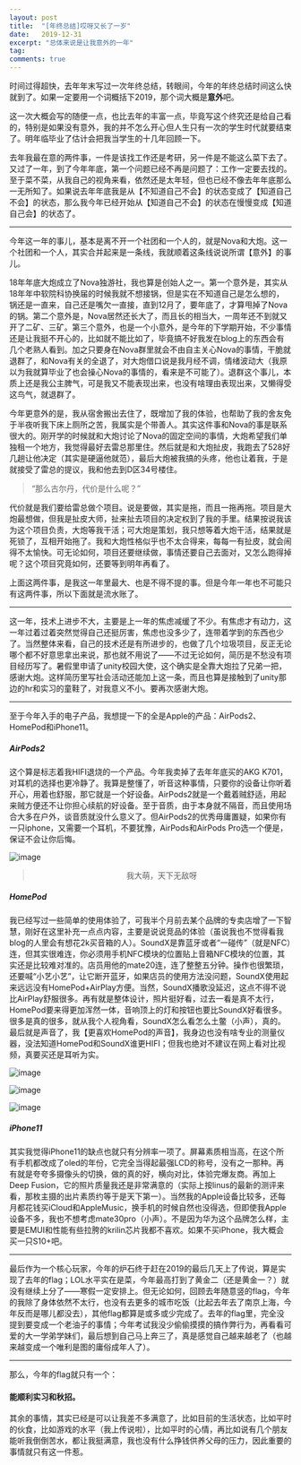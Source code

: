 ```yaml
---
layout: post
title:  "[年终总结]哎呀又长了一岁"
date:   2019-12-31
excerpt: "总体来说是让我意外的一年"
tag:
comments: true  
---
```


时间过得超快，去年年末写过一次年终总结，转眼间，今年的年终总结时间这么快就到了。如果一定要用一个词概括下2019，那个词大概是**意外**吧。

这一次大概会写的随便一点，也比去年的丰富一点，毕竟写这个终究还是给自己看的，特别是如果没有意外，我的并不怎么开心但人生只有一次的学生时代就要结束了。明年临毕业了估计会把我当学生的十几年回顾一下。

去年我最在意的两件事，一件是该找工作还是考研，另一件是不能这么菜下去了。又过了一年，到了今年年底，第一个问题已经不再是问题了：工作一定要去找的。至于菜不菜，从我自己的视角来看，依然还是太年轻，但也已经不像去年年底那么一无所知了。如果说去年年底我是从【不知道自己不会】的状态变成了【知道自己不会】的状态，那么我今年已经开始从【知道自己不会】的状态在慢慢变成【知道自己会】的状态了。

-------------------------

今年这一年的事儿，基本是离不开一个社团和一个人的，就是Nova和大炮。这一个社团和一个人，其实合并起来是一条线，我就顺着这条线说说所谓【意外】的事儿。

18年年底大炮成立了Nova独游社，我也算是创始人之一。第一个意外是，其实从18年年中软院科协换届的时候我就不想接锅，但是实在不知道自己是怎么想的，锅还是一直来，自己还是嘴欠一直接，直到12月了，要年底了，才算甩掉了Nova的锅。第二个意外是，Nova居然还长大了，而且长的相当大，一周年还不到就又开了二矿、三矿。第三个意外，也是一个小意外，是今年的下学期开始，不少事情还是让我挺不开心的，比如就不能比如了，毕竟搞不好我发在blog上的东西会有几个老熟人看到。加之只要身在Nova群里就会不由自主关心Nova的事情，干脆就退群了，和Nova有关的全退了，对大炮借口说是我月经不调，情绪波动大（我原以为我就算毕业了也会操心Nova的事情的，看来是不可能了）。退群这个事儿，本质上还是我公主脾气，可是我又不能表现出来，也没有啥理由表现出来，又懒得受这鸟气，就退群了。

今年更意外的是，我从宿舍搬出去住了，既增加了我的体验，也帮助了我的舍友免于半夜听我下床上厕所之苦，我属实是个带善人。其实这件事和Nova的事是联系很大的。刚开学的时候就和大炮讨论了Nova的固定空间的事情，大炮希望我们单独租一个地方，我觉得最好去雷总那里住。然后就是和大炮扯皮，我跑去了528好几趟让他决定（其实是硬逼他就范），最后大炮被我搞的头疼，他也让着我，于是就接受了雷总的提议，我和他去到D区34号楼住。

>“那么古尔丹，代价是什么呢？”

代价就是我们要给雷总做个项目。说是要做，其实是拖，而且一拖再拖。项目是大炮最想做，但我是扯皮大师，扯来扯去项目的决定权到了我的手里。结果按说我该为这个项目负责，大炮等我干活；可大炮是策划，我只想等着大炮干活，结果就是死锁了，互相开始拖了。我和大炮性格似乎也不太合得来，每每一有扯皮，就会闹得不太愉快。可无论如何，项目还要继续做，事情还要自己去面对，又怎么跑得掉呢？这个项目究竟如何，还要等到明年再看了。

上面这两件事，是我这一年里最大、也是不得不提的事。但是今年一年也不可能只有这两件事，所以下面就是流水账了。

-------------------------

这一年，技术上进步不大，主要是上一年的焦虑减缓了不少。有焦虑才有动力，这一年过着过着突然觉得自己还挺厉害，焦虑也没多少了，连带着学到的东西也少了。当然整体来看，自己的技术还是有所进步的，也做了几个垃圾项目，反正无论哪个都不好意思拿出来说，那也就不用说了——不过无论如何，简历是不愁没有项目经历写了。暑假里申请了unity校园大使，这个确实是全靠大炮拉了兄弟一把，感谢大炮。这样简历里写社会活动还能加上这一条，而且也算是接触到了unity那边的hr和实习的童鞋了，对我意义不小。要再次感谢大炮。

-------------------------

至于今年入手的电子产品，我想提一下的全是Apple的产品：AirPods2、HomePod和iPhone11。

##### AirPods2

这个算是标志着我HIFI退烧的一个产品。今年我卖掉了去年年底买的AKG K701，对耳机的选择也更冷静了。我算是整懂了，听音这种事情，只要你的设备让你听着开心，用着也舒服，那它就是一个好设备。AirPods2就是一个戴着贼舒适，用起来贼方便还不让你担心续航的好设备。至于音质，由于本身就不隔音，而且使用场合大多在户外，谈音质就没什么意义了。但AirPods2的优秀毋庸置疑，如果你有一只iphone，又需要一个耳机，不要犹豫，AirPods和AirPods Pro选一个便是，保证不会让你后悔。

![image](https://github.com/xindu233/xindu233.github.io/blob/master/_posts/images/IMG_0957.JPG?raw=true)

><center>我大萌，天下无敌呀</center>

##### HomePod
我已经写过一些简单的使用体验了，可我半个月前去某个品牌的专卖店增了一下智慧，刚好在这里补充一点点内容，主要是说说竞品的体验（虽说我也不觉得看我blog的人里会有想花2k买音箱的人）。SoundX是靠蓝牙或者“一碰传”（就是NFC）连，但其实很难连，你必须用手机NFC模块的位置贴上音箱NFC模块的位置，其实还是比较难对准的。店员用他的mate20连，连了整整五分钟。操作也很繁琐，还要喊“小艺小艺”，让它断开蓝牙，如果店员的使用方法没问题，SoundX使用起来远远没有HomePod+AirPlay方便。当然，SoundX播歌没延迟，这点不得不说比AirPlay舒服很多。再有就是整体设计，照片挺好看，过去一看是真不太行，HomePod要来得更加浑然一体，音响顶上的灯和按钮也要比SoundX好看很多。很多是真的很多，就从我个人视角看，SoundX怎么看怎么土鳖（小声），真的。最后就是声音了，我【更喜欢HomePod的声音】，我身边也没有啥专业的测量仪器，没法知道HomePod和SoundX谁更HIFI；但我也绝对不建议在网上看对比视频，真要买还是耳听为实。

![image](https://github.com/xindu233/xindu233.github.io/blob/master/_posts/images/IMG_0942.JPG?raw=true)

![image](https://github.com/xindu233/xindu233.github.io/blob/master/_posts/images/IMG_0945.JPG?raw=true)

![image](https://github.com/xindu233/xindu233.github.io/blob/master/_posts/images/IMG_0950.JPG?raw=true)

##### iPhone11
其实我觉得iPhone11的缺点也就只有分辨率一项了。屏幕素质相当高，在这个所有手机都改成了oled的年份，它完全当得起最强LCD的称号，没有之一那种。再有就是夸夸多摄像头的切换，做的真的好，横向对比，体验完爆友商。再加上Deep Fusion，它的照片质量我还是非常满意的（实际上按linus的最新的测评来看，那枚主摄的出片素质约等于是天下第一）。当然我的Apple设备比较多，还每月都花钱买iCloud和AppleMusic，换手机的时候自然也没得选，但即使我Apple设备不多，我也不想考虑mate30pro（小声）。不是因为华为这个品牌怎么样，主要是EMUI和性能有些拉胯的krilin芯片我都不喜欢。如果不买iPhone，我大概会买一只S10+吧。

-------------------------

最后作为一个核心玩家，今年的炉石终于赶在2019的最后几天上了传说，算是实现了去年的flag；LOL水平实在是菜，今年最高打到了黄金二（还是黄金一？）就没有继续上分了——寒假一定安排上。但无论如何，回顾去年随意竖的flag，今年的我除了身体依然不太行，也没有去更多的城市吃饭（比起去年去了南京上海，今年反而是哪儿都没去），其他flag都算是或多或少完成了。去年的flag里，完全没提到要变成一个老油子的事情；今年考试我没少偷偷摸摸的搞作弊行为，再看看可爱的大一学弟学妹们，最后想到自己马上奔三了，真是感觉自己越来越老了（也越来越变成一个唯利是图的庸俗成年人了）。

-------------------------

那么，今年的flag就只有一个：

#### 能顺利实习和秋招。

其余的事情，其实已经是可以让我差不多满意了，比如目前的生活状态，比如平时的伙食，比如游戏的水平（我上传说啦），比如平时的心情，再比如说有几个朋友能听我倒倒苦水，都让我挺满意，我也没有什么挣钱供养父母的压力，因此重要的事情就只有这一件惹。
